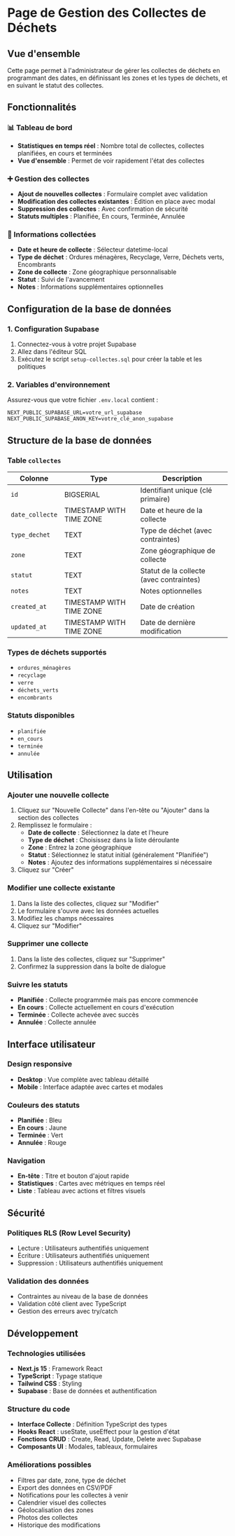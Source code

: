 # Page de Gestion des Collectes de Déchets

## Vue d'ensemble

Cette page permet à l'administrateur de gérer les collectes de déchets en programmant des dates, en définissant les zones et les types de déchets, et en suivant le statut des collectes.

## Fonctionnalités

### 📊 Tableau de bord
- **Statistiques en temps réel** : Nombre total de collectes, collectes planifiées, en cours et terminées
- **Vue d'ensemble** : Permet de voir rapidement l'état des collectes

### ➕ Gestion des collectes
- **Ajout de nouvelles collectes** : Formulaire complet avec validation
- **Modification des collectes existantes** : Édition en place avec modal
- **Suppression des collectes** : Avec confirmation de sécurité
- **Statuts multiples** : Planifiée, En cours, Terminée, Annulée

### 📅 Informations collectées
- **Date et heure de collecte** : Sélecteur datetime-local
- **Type de déchet** : Ordures ménagères, Recyclage, Verre, Déchets verts, Encombrants
- **Zone de collecte** : Zone géographique personnalisable
- **Statut** : Suivi de l'avancement
- **Notes** : Informations supplémentaires optionnelles

## Configuration de la base de données

### 1. Configuration Supabase

1. Connectez-vous à votre projet Supabase
2. Allez dans l'éditeur SQL
3. Exécutez le script `setup-collectes.sql` pour créer la table et les politiques

### 2. Variables d'environnement

Assurez-vous que votre fichier `.env.local` contient :

```env
NEXT_PUBLIC_SUPABASE_URL=votre_url_supabase
NEXT_PUBLIC_SUPABASE_ANON_KEY=votre_clé_anon_supabase
```

## Structure de la base de données

### Table `collectes`

| Colonne | Type | Description |
|---------|------|-------------|
| `id` | BIGSERIAL | Identifiant unique (clé primaire) |
| `date_collecte` | TIMESTAMP WITH TIME ZONE | Date et heure de la collecte |
| `type_dechet` | TEXT | Type de déchet (avec contraintes) |
| `zone` | TEXT | Zone géographique de collecte |
| `statut` | TEXT | Statut de la collecte (avec contraintes) |
| `notes` | TEXT | Notes optionnelles |
| `created_at` | TIMESTAMP WITH TIME ZONE | Date de création |
| `updated_at` | TIMESTAMP WITH TIME ZONE | Date de dernière modification |

### Types de déchets supportés
- `ordures_ménagères`
- `recyclage`
- `verre`
- `déchets_verts`
- `encombrants`

### Statuts disponibles
- `planifiée`
- `en_cours`
- `terminée`
- `annulée`

## Utilisation

### Ajouter une nouvelle collecte

1. Cliquez sur "Nouvelle Collecte" dans l'en-tête ou "Ajouter" dans la section des collectes
2. Remplissez le formulaire :
   - **Date de collecte** : Sélectionnez la date et l'heure
   - **Type de déchet** : Choisissez dans la liste déroulante
   - **Zone** : Entrez la zone géographique
   - **Statut** : Sélectionnez le statut initial (généralement "Planifiée")
   - **Notes** : Ajoutez des informations supplémentaires si nécessaire
3. Cliquez sur "Créer"

### Modifier une collecte existante

1. Dans la liste des collectes, cliquez sur "Modifier"
2. Le formulaire s'ouvre avec les données actuelles
3. Modifiez les champs nécessaires
4. Cliquez sur "Modifier"

### Supprimer une collecte

1. Dans la liste des collectes, cliquez sur "Supprimer"
2. Confirmez la suppression dans la boîte de dialogue

### Suivre les statuts

- **Planifiée** : Collecte programmée mais pas encore commencée
- **En cours** : Collecte actuellement en cours d'exécution
- **Terminée** : Collecte achevée avec succès
- **Annulée** : Collecte annulée

## Interface utilisateur

### Design responsive
- **Desktop** : Vue complète avec tableau détaillé
- **Mobile** : Interface adaptée avec cartes et modales

### Couleurs des statuts
- **Planifiée** : Bleu
- **En cours** : Jaune
- **Terminée** : Vert
- **Annulée** : Rouge

### Navigation
- **En-tête** : Titre et bouton d'ajout rapide
- **Statistiques** : Cartes avec métriques en temps réel
- **Liste** : Tableau avec actions et filtres visuels

## Sécurité

### Politiques RLS (Row Level Security)
- Lecture : Utilisateurs authentifiés uniquement
- Écriture : Utilisateurs authentifiés uniquement
- Suppression : Utilisateurs authentifiés uniquement

### Validation des données
- Contraintes au niveau de la base de données
- Validation côté client avec TypeScript
- Gestion des erreurs avec try/catch

## Développement

### Technologies utilisées
- **Next.js 15** : Framework React
- **TypeScript** : Typage statique
- **Tailwind CSS** : Styling
- **Supabase** : Base de données et authentification

### Structure du code
- **Interface Collecte** : Définition TypeScript des types
- **Hooks React** : useState, useEffect pour la gestion d'état
- **Fonctions CRUD** : Create, Read, Update, Delete avec Supabase
- **Composants UI** : Modales, tableaux, formulaires

### Améliorations possibles
- Filtres par date, zone, type de déchet
- Export des données en CSV/PDF
- Notifications pour les collectes à venir
- Calendrier visuel des collectes
- Géolocalisation des zones
- Photos des collectes
- Historique des modifications 